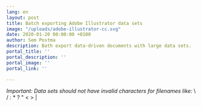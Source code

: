 ```yaml
---
lang: en
layout: post
title: Batch exporting Adobe Illustrator data sets
image: "/uploads/adobe-illustrator-cc.svg"
date: 2020-01-20 00:00:00 +0100
author: Sem Postma
description: Bath export data-driven documents with large data sets.
portal_title: ''
portal_description: ''
portal_image: ''
portal_link: ''

---
```

_Important: Data sets should not have invalid characters for filenames like:_ \\ / : * ? " < > |